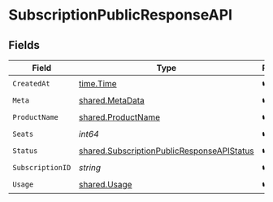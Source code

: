 # SubscriptionPublicResponseAPI


## Fields

| Field                                                                                                           | Type                                                                                                            | Required                                                                                                        | Description                                                                                                     |
| --------------------------------------------------------------------------------------------------------------- | --------------------------------------------------------------------------------------------------------------- | --------------------------------------------------------------------------------------------------------------- | --------------------------------------------------------------------------------------------------------------- |
| `CreatedAt`                                                                                                     | [time.Time](https://pkg.go.dev/time#Time)                                                                       | :heavy_check_mark:                                                                                              | N/A                                                                                                             |
| `Meta`                                                                                                          | [shared.MetaData](../../../pkg/models/shared/metadata.md)                                                       | :heavy_check_mark:                                                                                              | N/A                                                                                                             |
| `ProductName`                                                                                                   | [shared.ProductName](../../../pkg/models/shared/productname.md)                                                 | :heavy_check_mark:                                                                                              | N/A                                                                                                             |
| `Seats`                                                                                                         | *int64*                                                                                                         | :heavy_check_mark:                                                                                              | N/A                                                                                                             |
| `Status`                                                                                                        | [shared.SubscriptionPublicResponseAPIStatus](../../../pkg/models/shared/subscriptionpublicresponseapistatus.md) | :heavy_check_mark:                                                                                              | N/A                                                                                                             |
| `SubscriptionID`                                                                                                | *string*                                                                                                        | :heavy_check_mark:                                                                                              | N/A                                                                                                             |
| `Usage`                                                                                                         | [shared.Usage](../../../pkg/models/shared/usage.md)                                                             | :heavy_check_mark:                                                                                              | N/A                                                                                                             |